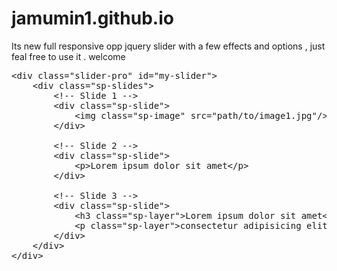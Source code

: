 # jamumin1.github.io
Its new full responsive opp jquery slider with a few effects and options , just feal free to use it . welcome

<pre>&lt;<span class="pl-ent">div</span> <span class="pl-e">class</span>=<span class="pl-s"><span class="pl-pds">"</span>slider-pro<span class="pl-pds">"</span></span> <span class="pl-e">id</span>=<span class="pl-s"><span class="pl-pds">"</span>my-slider<span class="pl-pds">"</span></span>&gt;
    &lt;<span class="pl-ent">div</span> <span class="pl-e">class</span>=<span class="pl-s"><span class="pl-pds">"</span>sp-slides<span class="pl-pds">"</span></span>&gt;
        <span class="pl-c">&lt;!-- Slide 1 --&gt;</span>
        &lt;<span class="pl-ent">div</span> <span class="pl-e">class</span>=<span class="pl-s"><span class="pl-pds">"</span>sp-slide<span class="pl-pds">"</span></span>&gt;
            &lt;<span class="pl-ent">img</span> <span class="pl-e">class</span>=<span class="pl-s"><span class="pl-pds">"</span>sp-image<span class="pl-pds">"</span></span> <span class="pl-e">src</span>=<span class="pl-s"><span class="pl-pds">"</span>path/to/image1.jpg<span class="pl-pds">"</span></span>/&gt;
        &lt;/<span class="pl-ent">div</span>&gt;

        <span class="pl-c">&lt;!-- Slide 2 --&gt;</span>
        &lt;<span class="pl-ent">div</span> <span class="pl-e">class</span>=<span class="pl-s"><span class="pl-pds">"</span>sp-slide<span class="pl-pds">"</span></span>&gt;
            &lt;<span class="pl-ent">p</span>&gt;Lorem ipsum dolor sit amet&lt;/<span class="pl-ent">p</span>&gt;
        &lt;/<span class="pl-ent">div</span>&gt;

        <span class="pl-c">&lt;!-- Slide 3 --&gt;</span>
        &lt;<span class="pl-ent">div</span> <span class="pl-e">class</span>=<span class="pl-s"><span class="pl-pds">"</span>sp-slide<span class="pl-pds">"</span></span>&gt;
            &lt;<span class="pl-ent">h3</span> <span class="pl-e">class</span>=<span class="pl-s"><span class="pl-pds">"</span>sp-layer<span class="pl-pds">"</span></span>&gt;Lorem ipsum dolor sit amet&lt;/<span class="pl-ent">h3</span>&gt;
            &lt;<span class="pl-ent">p</span> <span class="pl-e">class</span>=<span class="pl-s"><span class="pl-pds">"</span>sp-layer<span class="pl-pds">"</span></span>&gt;consectetur adipisicing elit&lt;/<span class="pl-ent">p</span>&gt;
        &lt;/<span class="pl-ent">div</span>&gt;
    &lt;/<span class="pl-ent">div</span>&gt;
&lt;/<span class="pl-ent">div</span>&gt;</pre>

